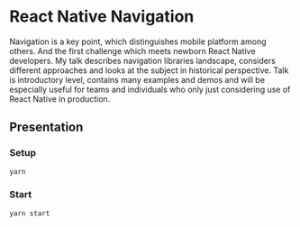 # React Native Navigation
Navigation is a key point, which distinguishes mobile platform among others. And the first challenge which meets newborn React Native developers. My talk describes navigation libraries landscape, considers different approaches and looks at the subject in historical perspective. Talk is introductory level, contains many examples and demos and will be especially useful for teams and individuals who only just considering use of React Native in production.

## Presentation

### Setup

```bash
yarn
```

### Start

```bash
yarn start
```
